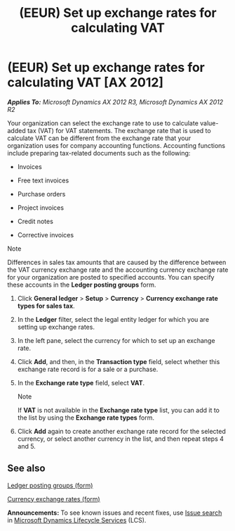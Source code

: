 ﻿---
title: (EEUR) Set up exchange rates for calculating VAT
TOCTitle: (EEUR) Set up exchange rates for calculating VAT
ms:assetid: 2aaa883b-5787-4c79-b3c1-d0cfb20fe02e
ms:mtpsurl: https://technet.microsoft.com/en-us/library/JJ852135(v=AX.60)
ms:contentKeyID: 50281221
ms.date: 04/18/2014
mtps_version: v=AX.60
---

# (EEUR) Set up exchange rates for calculating VAT [AX 2012]


_**Applies To:** Microsoft Dynamics AX 2012 R3, Microsoft Dynamics AX 2012 R2_

Your organization can select the exchange rate to use to calculate value-added tax (VAT) for VAT statements. The exchange rate that is used to calculate VAT can be different from the exchange rate that your organization uses for company accounting functions. Accounting functions include preparing tax-related documents such as the following:

  - Invoices

  - Free text invoices

  - Purchase orders

  - Project invoices

  - Credit notes

  - Corrective invoices


> [!NOTE]
> <P>Differences in sales tax amounts that are caused by the difference between the VAT currency exchange rate and the accounting currency exchange rate for your organization are posted to specified accounts. You can specify these accounts in the <STRONG>Ledger posting groups</STRONG> form.</P>



1.  Click **General ledger** \> **Setup** \> **Currency** \> **Currency exchange rate types for sales tax**.

2.  In the **Ledger** filter, select the legal entity ledger for which you are setting up exchange rates.

3.  In the left pane, select the currency for which to set up an exchange rate.

4.  Click **Add**, and then, in the **Transaction type** field, select whether this exchange rate record is for a sale or a purchase.

5.  In the **Exchange rate type** field, select **VAT**.
    

    > [!NOTE]
    > <P>If <STRONG>VAT</STRONG> is not available in the <STRONG>Exchange rate type</STRONG> list, you can add it to the list by using the <STRONG>Exchange rate types</STRONG> form.</P>



6.  Click **Add** again to create another exchange rate record for the selected currency, or select another currency in the list, and then repeat steps 4 and 5.

## See also

[Ledger posting groups (form)](https://technet.microsoft.com/en-us/library/aa598801\(v=ax.60\))

[Currency exchange rates (form)](https://technet.microsoft.com/en-us/library/hh209477\(v=ax.60\))

  
**Announcements:** To see known issues and recent fixes, use [Issue search](http://go.microsoft.com/fwlink/?linkid=389258) in [Microsoft Dynamics Lifecycle Services](http://go.microsoft.com/fwlink/?linkid=306505) (LCS).

